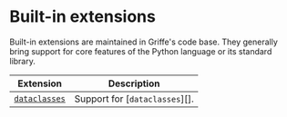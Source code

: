 # Built-in extensions

Built-in extensions are maintained in Griffe's code base. They generally bring support for core features of the Python language or its standard library.

Extension | Description
--------- | -----------
[`dataclasses`](built-in/dataclasses.md) | Support for [`dataclasses`][].
